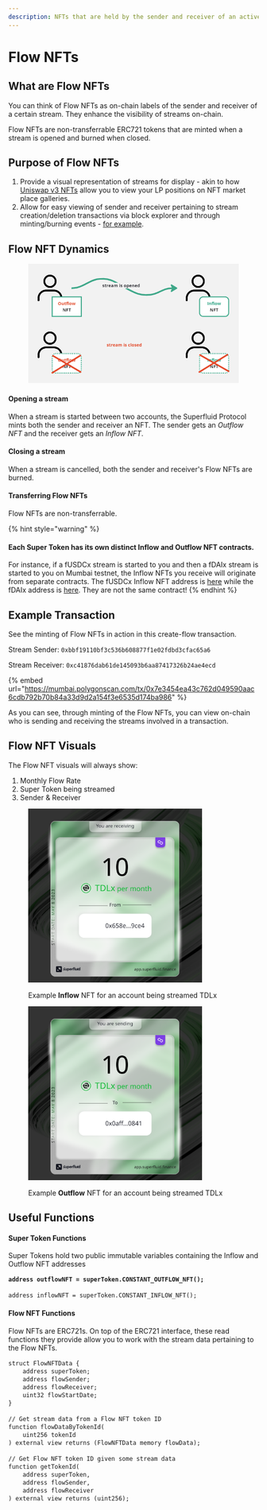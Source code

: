 ```yaml
---
description: NFTs that are held by the sender and receiver of an active stream
---
```


# Flow NFTs

## What are Flow NFTs

You can think of Flow NFTs as on-chain labels of the sender and receiver of a certain stream. They enhance the visibility of streams on-chain.&#x20;

Flow NFTs are non-transferrable ERC721 tokens that are minted when a stream is opened and burned when closed.

## Purpose of Flow NFTs

1. Provide a visual representation of streams for display - akin to how [Uniswap v3 NFTs](https://opensea.io/collection/uniswap-v3-positions) allow you to view your LP positions on NFT market place galleries.
2. Allow for easy viewing of sender and receiver pertaining to stream creation/deletion transactions via block explorer and through minting/burning events - [for example](https://mumbai.polygonscan.com/tx/0x7e3454ea43c762d049590aac6cdb792b70b84a33d9d2a154f3e6535d174ba986).

## Flow NFT Dynamics

<figure><img src="../../.gitbook/assets/image (35).png" alt="" width="519"><figcaption></figcaption></figure>

#### **Opening a stream**

When a stream is started between two accounts, the Superfluid Protocol mints both the sender and receiver an NFT. The sender gets an _Outflow NFT_ and the receiver gets an _Inflow NFT_.

#### **Closing a stream**

When a stream is cancelled, both the sender and receiver's Flow NFTs are burned.

#### **Transferring Flow NFTs**

Flow NFTs are non-transferrable.

{% hint style="warning" %}
#### Each Super Token has its own distinct Inflow and Outflow NFT contracts.&#x20;

For instance, if a fUSDCx stream is started to you and then a fDAIx stream is started to you on Mumbai testnet, the Inflow NFTs you receive will originate from separate contracts. The fUSDCx Inflow NFT address is [here](https://mumbai.polygonscan.com/address/0x92db74808afbd8f6e90ec476fa78b2ac99cca4bc#readContract) while the fDAIx address is [here](https://mumbai.polygonscan.com/token/0xda1b6d12b2a17c1a64211dab7224973fdacbb4fb). They are not the same contract!
{% endhint %}

## Example Transaction

See the minting of Flow NFTs in action in this create-flow transaction.

Stream Sender: `0xbbf19110bf3c536b608877f1e02fdbd3cfac65a6`

Stream Receiver: `0xc41876dab61de145093b6aa87417326b24ae4ecd`

{% embed url="https://mumbai.polygonscan.com/tx/0x7e3454ea43c762d049590aac6cdb792b70b84a33d9d2a154f3e6535d174ba986" %}

As you can see, through minting of the Flow NFTs, you can view on-chain who is sending and receiving the streams involved in a transaction.

## Flow NFT Visuals

The Flow NFT visuals will always show:

1. Monthly Flow Rate
2. Super Token being streamed
3. Sender & Receiver

<div>

<figure><img src="../../.gitbook/assets/getsvg.svg" alt="" width="350"><figcaption><p>Example <strong>Inflow</strong> NFT for an account being streamed TDLx</p></figcaption></figure>

 

<figure><img src="../../.gitbook/assets/getsvg (1).svg" alt="" width="350"><figcaption><p>Example <strong>Outflow</strong> NFT for an account being streamed TDLx</p></figcaption></figure>

</div>

## Useful Functions

#### Super Token Functions

Super Tokens hold two public immutable variables containing the Inflow and Outflow NFT addresses

<pre><code><strong>address outflowNFT = superToken.CONSTANT_OUTFLOW_NFT();
</strong>
address inflowNFT = superToken.CONSTANT_INFLOW_NFT();
</code></pre>

#### Flow NFT Functions

Flow NFTs are ERC721s. On top of the ERC721 interface, these read functions they provide allow you to work with the stream data pertaining to the Flow NFTs.&#x20;

```
struct FlowNFTData {
    address superToken;
    address flowSender;
    address flowReceiver;
    uint32 flowStartDate;
}

// Get stream data from a Flow NFT token ID
function flowDataByTokenId(
    uint256 tokenId
) external view returns (FlowNFTData memory flowData);

// Get Flow NFT token ID given some stream data
function getTokenId(
    address superToken,
    address flowSender,
    address flowReceiver
) external view returns (uint256);
```
